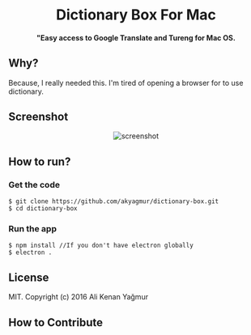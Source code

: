 <h1 align="center">
  Dictionary Box For Mac
  <br>
</h1>

<h4 align="center">"Easy access to Google Translate and Tureng for Mac OS.</h4>

## Why?

Because, I really needed this. I'm tired of opening a browser for to use dictionary.

## Screenshot

<p align="center">
  <img src="https://github.com/akyagmur/dictionary-box/screenshot.png" alt="screenshot" align="center">
</p>

## How to run?

### Get the code

```
$ git clone https://github.com/akyagmur/dictionary-box.git
$ cd dictionary-box
```

### Run the app

```
$ npm install //If you don't have electron globally
$ electron .
```

## License

MIT. Copyright (c) 2016 Ali Kenan Yağmur

## How to Contribute
